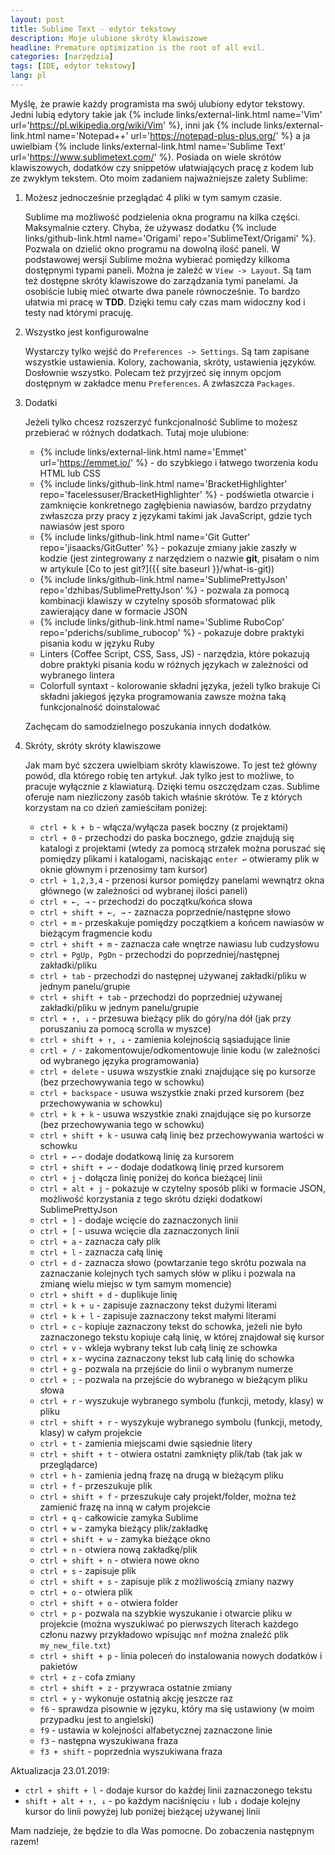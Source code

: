 ```yaml
---
layout: post
title: Sublime Text - edytor tekstowy
description: Moje ulubione skróty klawiszowe
headline: Premature optimization is the root of all evil.
categories: [narzędzia]
tags: [IDE, edytor tekstowy]
lang: pl
---
```


Myślę, że prawie każdy programista ma swój ulubiony edytor tekstowy. Jedni lubią edytory takie jak
{% include links/external-link.html name='Vim' url='https://pl.wikipedia.org/wiki/Vim' %},
inni jak
{% include links/external-link.html name='Notepad++' url='https://notepad-plus-plus.org/' %}
a ja uwielbiam
{% include links/external-link.html name='Sublime Text' url='https://www.sublimetext.com/' %}.
Posiada on wiele skrótów klawiszowych, dodatków czy snippetów ułatwiających pracę z kodem lub ze zwykłym tekstem. Oto moim zadaniem najważniejsze zalety Sublime:

1. Możesz jednocześnie przeglądać 4 pliki w tym samym czasie.

    Sublime ma możliwość podzielenia okna programu na kilka części. Maksymalnie cztery. Chyba, że używasz dodatku
    {% include links/github-link.html name='Origami' repo='SublimeText/Origami' %}.
    Pozwala on dzielić okno programu na dowolną ilość paneli. W podstawowej wersji Sublime można wybierać pomiędzy kilkoma dostępnymi typami paneli. Można je zaleźć w `View -> Layout`. Są tam też dostępne skróty klawiszowe do zarządzania tymi panelami. Ja osobiście lubię mieć otwarte dwa panele równocześnie. To bardzo ułatwia mi pracę w **TDD**. Dzięki temu cały czas mam widoczny kod i testy nad którymi pracuję.

2. Wszystko jest konfigurowalne

    Wystarczy tylko wejść do `Preferences -> Settings`. Są tam zapisane wszystkie ustawienia. Kolory, zachowania, skróty, ustawienia języków. Dosłownie wszystko. Polecam też przyjrzeć się innym opcjom dostępnym w zakładce menu `Preferences`. A zwłaszcza `Packages`.

3. Dodatki

    Jeżeli tylko chcesz rozszerzyć funkcjonalność Sublime to możesz przebierać w różnych dodatkach. Tutaj moje ulubione:
    - {% include links/external-link.html name='Emmet' url='https://emmet.io/' %} - do szybkiego i łatwego tworzenia kodu HTML lub CSS
    - {% include links/github-link.html name='BracketHighlighter' repo='facelessuser/BracketHighlighter' %} - podświetla otwarcie i zamknięcie konkretnego zagłębienia nawiasów, bardzo przydatny zwłaszcza przy pracy z językami takimi jak JavaScript, gdzie tych nawiasów jest sporo
    - {% include links/github-link.html name='Git Gutter' repo='jisaacks/GitGutter' %} - pokazuje zmiany jakie zaszły w kodzie (jest zintegrowany z narzędziem o nazwie **git**, pisałam o nim w artykule [Co to jest git?]({{ site.baseurl }}/what-is-git))
    - {% include links/github-link.html name='SublimePrettyJson' repo='dzhibas/SublimePrettyJson' %} - pozwala za pomocą kombinacji klawiszy w czytelny sposób sformatować plik zawierający dane w formacie JSON
    - {% include links/github-link.html name='Sublime RuboCop' repo='pderichs/sublime_rubocop' %} - pokazuje dobre praktyki pisania kodu w języku Ruby
    - Linters (Coffee Script, CSS, Sass, JS) - narzędzia, które pokazują dobre praktyki pisania kodu w różnych językach w zależności od wybranego lintera
    - Colorfull syntaxt - kolorowanie składni języka, jeżeli tylko brakuje Ci składni jakiegoś języka programowania zawsze można taką funkcjonalność doinstalować

    Zachęcam do samodzielnego poszukania innych dodatków.

4. Skróty, skróty skróty klawiszowe

    Jak mam być szczera uwielbiam skróty klawiszowe. To jest też główny powód, dla którego robię ten artykuł. Jak tylko jest to możliwe, to pracuje wyłącznie z klawiaturą. Dzięki temu oszczędzam czas. Sublime oferuje nam niezliczony zasób takich właśnie skrótów. Te z których korzystam na co dzień zamieściłam poniżej:
    - `ctrl + k + b` - włącza/wyłącza pasek boczny (z projektami)
    - `ctrl + 0` - przechodzi do paska bocznego, gdzie znajdują się katalogi z projektami (wtedy za pomocą strzałek można poruszać się pomiędzy plikami i katalogami, naciskając `enter ↩` otwieramy plik w oknie głównym i przenosimy tam kursor)
    - `ctrl + 1,2,3,4` - przenosi kursor pomiędzy panelami wewnątrz okna głównego (w zależności od wybranej ilości paneli)
    - `ctrl + ←, →` - przechodzi do początku/końca słowa
    - `ctrl + shift + ←, →` - zaznacza poprzednie/następne słowo
    - `ctrl + m` - przeskakuje pomiędzy początkiem a końcem nawiasów w bieżącym fragmencie kodu
    - `ctrl + shift + m` - zaznacza całe wnętrze nawiasu lub cudzysłowu
    - `ctrl + PgUp, PgDn` - przechodzi do poprzedniej/następnej zakładki/pliku
    - `ctrl + tab` - przechodzi do następnej używanej zakładki/pliku w jednym panelu/grupie
    - `ctrl + shift + tab` - przechodzi do poprzedniej używanej zakładki/pliku w jednym panelu/grupie
    - `ctrl + ↑, ↓` -  przesuwa bieżący plik do góry/na dół (jak przy poruszaniu za pomocą scrolla w myszce)
    - `ctrl + shift + ↑, ↓` - zamienia kolejnością sąsiadujące linie
    - `crtl + /` - zakomentowuje/odkomentowuje linie kodu (w zależności od wybranego języka programowania)
    - `ctrl + delete` - usuwa wszystkie znaki znajdujące się po kursorze (bez przechowywania tego w schowku)
    - `ctrl + backspace` - usuwa wszystkie znaki przed kursorem (bez przechowywania w schowku)
    - `ctrl + k + k` - usuwa wszystkie znaki znajdujące się po kursorze (bez przechowywania tego w schowku)
    - `ctrl + shift + k` - usuwa całą linię bez przechowywania wartości w schowku
    - `ctrl + ↩` - dodaje dodatkową linię za kursorem
    - `ctrl + shift + ↩` - dodaje dodatkową linię przed kursorem
    - `ctrl + j` - dołącza linię poniżej do końca bieżącej linii
    - `ctrl + alt + j` - pokazuje w czytelny sposób pliki w formacie JSON, możliwość korzystania z tego skrótu dzięki dodatkowi SublimePrettyJson
    - `ctrl + ]` - dodaje wcięcie do zaznaczonych linii
    - `ctrl + [` - usuwa wcięcie dla zaznaczonych linii
    - `ctrl + a` - zaznacza cały plik
    - `ctrl + l` - zaznacza całą linię
    - `ctrl + d` - zaznacza słowo (powtarzanie tego skrótu pozwala na zaznaczanie kolejnych tych samych słów w pliku i pozwala na zmianę wielu miejsc w tym samym momencie)
    - `ctrl + shift + d` - duplikuje linię
    - `ctrl + k + u` - zapisuje zaznaczony tekst dużymi literami
    - `ctrl + k + l` - zapisuje zaznaczony tekst małymi literami
    - `ctrl + c` - kopiuje zaznaczony tekst do schowka, jeżeli nie było zaznaczonego tekstu kopiuje całą linię, w której znajdował się kursor
    - `ctrl + v` - wkleja wybrany tekst lub całą linię ze schowka
    - `ctrl + x` - wycina zaznaczony tekst lub całą linię do schowka
    - `ctrl + g` - pozwala na przejście do linii o wybranym numerze
    - `ctrl + ;` - pozwala na przejście do wybranego w bieżącym pliku słowa
    - `ctrl + r` - wyszukuje wybranego symbolu (funkcji, metody, klasy) w pliku
    - `ctrl + shift + r` - wyszykuje wybranego symbolu (funkcji, metody, klasy) w całym projekcie
    - `ctrl + t` - zamienia miejscami dwie sąsiednie litery
    - `ctrl + shift + t` - otwiera ostatni zamknięty plik/tab (tak jak w przeglądarce)
    - `ctrl + h` - zamienia jedną frazę na drugą w bieżącym pliku
    - `ctrl + f` - przeszukuje plik
    - `ctrl + shift + f` - przeszukuje cały projekt/folder, można też zamienić frazę na inną w całym projekcie
    - `ctrl + q` - całkowicie zamyka Sublime
    - `ctrl + w` - zamyka bieżący plik/zakładkę
    - `ctrl + shift + w` - zamyka bieżące okno
    - `ctrl + n` - otwiera nową zakładkę/plik
    - `ctrl + shift + n` - otwiera nowe okno
    - `ctrl + s` -  zapisuje plik
    - `ctrl + shift + s` - zapisuje plik z możliwością zmiany nazwy
    - `ctrl + o` - otwiera plik
    - `ctrl + shift + o` - otwiera folder
    - `ctrl + p` - pozwala na szybkie wyszukanie i otwarcie pliku w projekcie (można wyszukiwać po pierwszych literach każdego członu nazwy przykładowo wpisując `mnf` można znaleźć plik `my_new_file.txt`)
    - `ctrl + shift + p` - linia poleceń do instalowania nowych dodatków i pakietów
    - `ctrl + z` - cofa zmiany
    - `ctrl + shift + z` - przywraca ostatnie zmiany
    - `ctrl + y` - wykonuje ostatnią akcję jeszcze raz
    - `f6` - sprawdza pisownie w języku, który ma się ustawiony (w moim przypadku jest to angielski)
    - `f9` - ustawia w kolejności alfabetycznej zaznaczone linie
    - `f3` - następna wyszukiwana fraza
    - `f3 + shift` - poprzednia wyszukiwana fraza

Aktualizacja 23.01.2019:

  - `ctrl + shift + l` - dodaje kursor do każdej linii zaznaczonego tekstu
  - `shift + alt + ↑, ↓` - po każdym naciśnięciu `↑` lub `↓` dodaje kolejny kursor do linii powyżej lub poniżej bieżącej używanej linii

Mam nadzieje, że będzie to dla Was pomocne. Do zobaczenia następnym razem!
